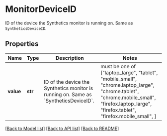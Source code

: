# MonitorDeviceID

ID of the device the Synthetics monitor is running on. Same as `SyntheticsDeviceID`.

## Properties

| Name      | Type    | Description                                                                                    | Notes                                                                                                                                                                                        |
| --------- | ------- | ---------------------------------------------------------------------------------------------- | -------------------------------------------------------------------------------------------------------------------------------------------------------------------------------------------- |
| **value** | **str** | ID of the device the Synthetics monitor is running on. Same as &#x60;SyntheticsDeviceID&#x60;. | must be one of ["laptop_large", "tablet", "mobile_small", "chrome.laptop_large", "chrome.tablet", "chrome.mobile_small", "firefox.laptop_large", "firefox.tablet", "firefox.mobile_small", ] |

[[Back to Model list]](README.md#documentation-for-models) [[Back to API list]](README.md#documentation-for-api-endpoints) [[Back to README]](README.md)
